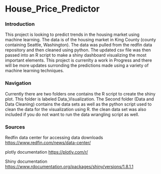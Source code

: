 # House_Price_Predictor

### Introduction

This project is looking to predict trends in the housing market using machine learning. The data is of the housing market in King County (county containing Seattle, Washington). The data was pulled from the redfin data repository and then cleaned using python. The updated csv file was then passed into an R script to make a shiny dashboard visualizing the most important elements. This project is currenlty a work in Progress and there will be more updates surronding the predictions made using a variety of machine learning techniques. 

### Navigation

Currently there are two folders one contains the R script to create the shiny plot. This folder is labeled Data_Visualization. The Second folder (Data and Data Cleaning) contains the data sets as well as the python script used to clean the data for the visualization using R. the clean data set was also included if you do not want to run the data wrangling script as well. 

### Sources

Redfin data center for accessing data downloads
https://www.redfin.com/news/data-center/

plotly documentation
https://plotly.com/r/

Shiny documentation
https://www.rdocumentation.org/packages/shiny/versions/1.8.1.1

